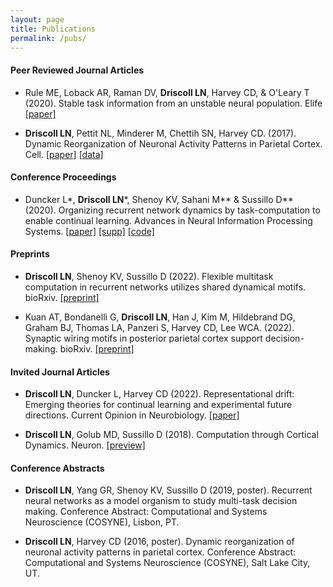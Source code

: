 ```yaml
---
layout: page
title: Publications
permalink: /pubs/
---
```


#### Peer Reviewed Journal Articles

* Rule ME, Loback AR, Raman DV, __Driscoll LN__, Harvey CD, & O'Leary T (2020). Stable task information from an unstable neural population. Elife [[paper]](/pdfs/Driscoll_2020.pdf)

* __Driscoll LN__, Pettit NL, Minderer M, Chettih SN, Harvey CD. (2017). Dynamic Reorganization of Neuronal Activity Patterns in Parietal Cortex. Cell. [[paper]](/pdfs/Driscoll_2017.pdf) [[data]](https://datadryad.org/stash/dataset/doi:10.5061/dryad.gqnk98sjq)

#### Conference Proceedings

* Duncker L\*, __Driscoll LN__\*, Shenoy KV, Sahani M\*\* & Sussillo D\*\* (2020). Organizing recurrent network dynamics by task-computation to enable continual learning. Advances in Neural Information Processing Systems. [[paper]](https://proceedings.neurips.cc/paper/2020/file/a576eafbce762079f7d1f77fca1c5cc2-Paper.pdf) [[supp]](https://proceedings.neurips.cc/paper/2020/file/a576eafbce762079f7d1f77fca1c5cc2-Supplemental.pdf) [[code]](https://github.com/LDlabs/seqMultiTaskRNN)

#### Preprints

* __Driscoll LN__, Shenoy KV, Sussillo D (2022). Flexible multitask computation in recurrent networks utilizes shared dynamical motifs. bioRxiv. [[preprint]](https://www.biorxiv.org/content/10.1101/2022.08.15.503870v1.full.pdf)

* Kuan AT, Bondanelli G, __Driscoll LN__, Han J, Kim M, Hildebrand DG, Graham BJ, Thomas LA, Panzeri S, Harvey CD, Lee WCA. (2022). Synaptic wiring motifs in posterior parietal cortex support decision-making. bioRxiv. [[preprint]](https://www.biorxiv.org/content/10.1101/2022.04.13.488176v1.full.pdf)


#### Invited Journal Articles

* __Driscoll LN__, Duncker L, Harvey CD (2022). Representational drift: Emerging theories for continual learning and experimental future directions. Current Opinion in Neurobiology. [[paper]](/pdfs/drift_opinion.pdf)

* __Driscoll LN__, Golub MD, Sussillo D (2018). Computation through Cortical Dynamics. Neuron. [[preview]](/pdfs/Driscoll_2018.pdf)

#### Conference Abstracts

* __Driscoll LN__, Yang GR, Shenoy KV, Sussillo D (2019, poster). Recurrent neural networks as a model organism to study multi-task decision making. Conference Abstract: Computational and Systems Neuroscience (COSYNE), Lisbon, PT.

* __Driscoll LN__, Harvey CD (2016, poster). Dynamic reorganization of neuronal activity patterns in parietal cortex. Conference Abstract: Computational and Systems Neuroscience (COSYNE), Salt Lake City, UT.
